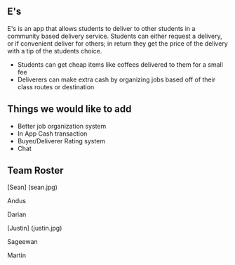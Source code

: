 ## E's
E's is an app that allows students to deliver to other students in a community based delivery service. Students can either request a delivery, or if convenient deliver for others; in return they get the price of the delivery with a tip of the students choice.
- Students can get cheap items like coffees delivered to them for a small fee
- Deliverers can make extra cash by organizing jobs based off of their class routes or destination

## Things we would like to add
- Better job organization system
- In App Cash transaction
- Buyer/Deliverer Rating system
- Chat

## Team Roster
[Sean] (sean.jpg)
<p> Andus
<p> Darian
<p> [Justin] (justin.jpg)
<p> Sageewan
<p> Martin
